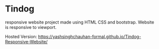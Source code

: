 # Tindog 
responsive website project made using HTML CSS and bootstrap.
Website is responsive to viewport.

Hosted Version: https://yashsinghchauhan-formal.github.io/Tindog-Responsive-Website/
